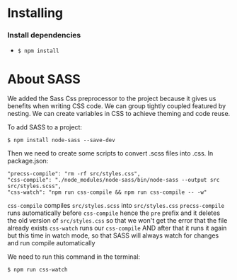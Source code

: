 # Installing

### Install dependencies

- `$ npm install`

# About SASS

We added the Sass Css preprocessor to the project because it gives us benefits when writing CSS code. We can group tightly coupled featured by nesting. We can create variables in CSS to achieve theming and code reuse.

To add SASS to a project:

`$ npm install node-sass --save-dev`

Then we need to create some scripts to convert .scss files into .css. In package.json:

```
"precss-compile": "rm -rf src/styles.css",
"css-compile": "./node_modules/node-sass/bin/node-sass --output src src/styles.scss",
"css-watch": "npm run css-compile && npm run css-compile -- -w"
```

`css-compile` compiles `src/styles.scss` into `src/styles.css`
`precss-compile` runs automatically before `css-compile` hence the `pre` prefix and it deletes the old version of `src/styles.css` so that we won't get the error that the file already exists
`css-watch` runs our `css-compile` AND after that it runs it again but this time in watch mode, so that SASS will always watch for changes and run compile automatically

We need to run this command in the terminal:

`$ npm run css-watch`
